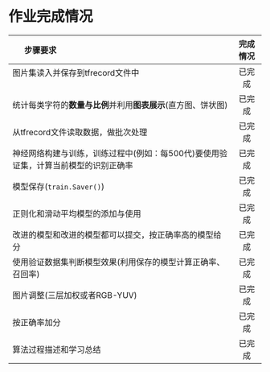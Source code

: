 # 作业完成情况

| 步骤要求                                                                            | 完成情况 |
| ----------------------------------------------------------------------------------- | :--: |
| 图片集读入并保存到tfrecord文件中                                                    |已完成|
| 统计每类字符的**数量与比例**并利用**图表展示**(直方图、饼状图)                      | 已完成|
| 从tfrecord文件读取数据，做批次处理                                                  | 已完成|
| 神经网络构建与训练，训练过程中(例如：每500代)要使用验证集，计算当前模型的识别正确率 | 已完成|
| 模型保存(`train.Saver()`)                                                           | 已完成|
| 正则化和滑动平均模型的添加与使用                                                    | 已完成|
| 改进的模型和改进的模型都可以提交，按正确率高的模型给分                              |   已完成|
| 使用验证数据集判断模型效果(利用保存的模型计算正确率、召回率)                        | 已完成|
| 图片调整(三层加权或者RGB-YUV)                                                       |已完成|
| 按正确率加分                                                                        | 已完成|
| 算法过程描述和学习总结                                                              | 已完成|
